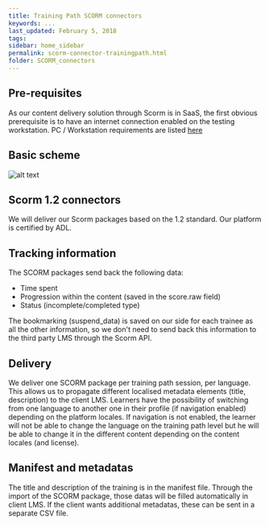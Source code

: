 ```yaml
---
title: Training Path SCORM connectors
keywords: ...
last_updated: February 5, 2018
tags:
sidebar: home_sidebar
permalink: scorm-connector-trainingpath.html
folder: SCORM_connectors
---
```


## Pre-requisites

As our content delivery solution through Scorm is in SaaS, the first obvious prerequisite is to have an internet connection enabled on the testing workstation. 
PC / Workstation requirements are listed [here](http://developers.crossknowledge.com/CKLS-prerequisites)

## Basic scheme

![alt text](http://developers.crossknowledge.com/images/scorm_trainingpath.PNG)


## Scorm 1.2 connectors

We will deliver our Scorm packages based on the 1.2 standard. Our platform is certified by ADL.

## Tracking information

The SCORM packages send back the following data:

* Time spent
* Progression within the content (saved in the score.raw field)
* Status (incomplete/completed type)

The bookmarking (suspend_data) is saved on our side for each trainee as all the other information, so we don't need to send back this information to the third party LMS through the Scorm API.


## Delivery

We deliver one SCORM package per training path session, per language. This allows us to propagate different localised metadata elements (title, description) to the client LMS. Learners have the possibility of switching from one language to another one in their profile (if navigation enabled) depending on the platform locales.
If navigation is not enabled, the learner will not be able to change the language on the training path level but he will be able to change it in the different content depending on the content locales (and license).

## Manifest and metadatas

The title and description of the training is in the manifest file. Through the import of the SCORM package, those datas will be filled automatically in client LMS. If the client wants additional metadatas, these can be sent in a separate CSV file.

